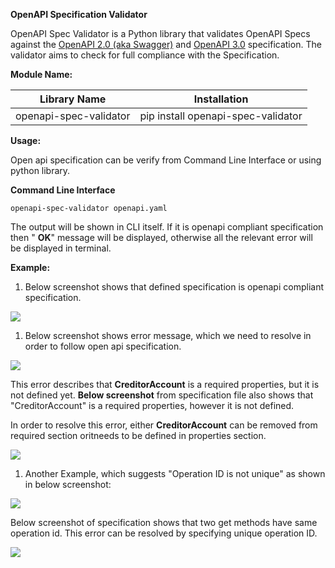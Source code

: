 **OpenAPI Specification Validator**

OpenAPI Spec Validator is a Python library that validates OpenAPI Specs against the [OpenAPI 2.0 (aka Swagger)](https://github.com/OAI/OpenAPI-Specification/blob/master/versions/2.0.md) and [OpenAPI 3.0](https://github.com/OAI/OpenAPI-Specification/blob/master/versions/3.0.3.md) specification. The validator aims to check for full compliance with the Specification.

**Module Name:**

| **Library Name** | **Installation** |
| --- | --- |
| openapi-spec-validator | pip install openapi-spec-validator |

**Usage:**

Open api specification can be verify from Command Line Interface or using python library.

**Command Line Interface**
```
openapi-spec-validator openapi.yaml
```

The output will be shown in CLI itself. If it is openapi compliant specification then &quot; **OK**&quot; message will be displayed, otherwise all the relevant error will be displayed in terminal.

**Example:**

1. Below screenshot shows that defined specification is openapi compliant specification.

![](RackMultipart20211102-4-67rfuh_html_533ee6731d47f296.png)

1. Below screenshot shows error message, which we need to resolve in order to follow open api specification.

![](RackMultipart20211102-4-67rfuh_html_6238b630bb872c8d.png)

This error describes that **CreditorAccount** is a required properties, but it is not defined yet. **Below screenshot** from specification file also shows that &quot;CreditorAccount&quot; is a required properties, however it is not defined.

In order to resolve this error, either **CreditorAccount** can be removed from required section oritneeds to be defined in properties section.

![](RackMultipart20211102-4-67rfuh_html_4543f107c7fb271e.png)

1. Another Example, which suggests &quot;Operation ID is not unique&quot; as shown in below screenshot:

![](RackMultipart20211102-4-67rfuh_html_ce0d77880a5388ec.png)

Below screenshot of specification shows that two get methods have same operation id. This error can be resolved by specifying unique operation ID.

![](RackMultipart20211102-4-67rfuh_html_1d6471de573b1ca8.png)
